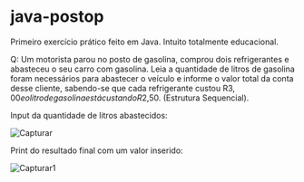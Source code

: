 # java-postop
Primeiro exercício prático feito em Java. Intuito totalmente educacional.

Q: Um motorista parou no posto de gasolina, comprou dois refrigerantes e abasteceu
o seu carro com gasolina. Leia a quantidade de litros de gasolina foram
necessários para abastecer o veículo e informe o valor total da conta desse cliente,
sabendo-se que cada refrigerante custou R$3,00 e o litro de gasolina está
custando R$2,50. (Estrutura Sequencial).

Input da quantidade de litros abastecidos:

![Capturar](https://user-images.githubusercontent.com/48229329/160031834-646c5c3a-e9cb-4ad7-83f8-75ae15e95b08.PNG)

Print do resultado final com um valor inserido:

![Capturar1](https://user-images.githubusercontent.com/48229329/160031909-b26c5625-f6e4-43a7-8fae-8922b087a61c.PNG)
